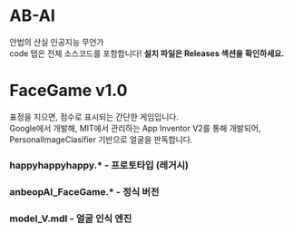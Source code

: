 # AB-AI
안법의 산실 인공지능 무언가  
code 탭은 전체 소스코드를 포함합니다! **설치 파일은 Releases 섹션을 확인하세요.**

# FaceGame v1.0
표정을 지으면, 점수로 표시되는 간단한 게임입니다.  
Google에서 개발해, MIT에서 관리하는 App Inventor V2를 통해 개발되어, PersonalImageClasifier 기반으로 얼굴을 판독합니다.

### happyhappyhappy.* - 프로토타입 (레거시)
### anbeopAI_FaceGame.* - 정식 버전
### model_V.mdl - 얼굴 인식 엔진
